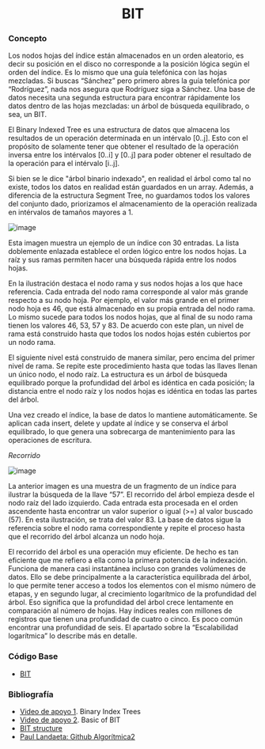 <h1 align="center"> BIT </h1>

### Concepto 
Los nodos hojas del índice están almacenados en un orden aleatorio, es decir su posición en el disco no corresponde a la posición lógica según el orden del índice. Es lo mismo que una guía telefónica con las hojas mezcladas. Si buscas “Sánchez” pero primero abres la guía telefónica por “Rodríguez”, nada nos asegura que Rodríguez siga a Sánchez. Una base de datos necesita una segunda estructura para encontrar rápidamente los datos dentro de las hojas mezcladas: un árbol de búsqueda equilibrado, o sea, un BIT.

El Binary Indexed Tree es una estructura de datos que almacena los resultados de un operación determinada en un intérvalo [0..j]. Esto con el propósito de solamente tener que obtener el resultado de la operación inversa entre los intérvalos [0..i] y [0..j] para poder obtener el resultado de la operación para el intérvalo [i..j].

Si bien se le dice "árbol binario indexado", en realidad el árbol como tal no existe, todos los datos en realidad están guardados en un array. Además, a diferencia de la estructura Segment Tree, no guardamos todos los valores del conjunto dado, priorizamos el almacenamiento de la operación realizada en intérvalos de tamaños mayores a 1.

![image](https://user-images.githubusercontent.com/90888080/193952865-fe16a8a2-8142-4b76-b3b0-06839317c971.png)

Esta imagen muestra un ejemplo de un índice con 30 entradas. La lista doblemente enlazada establece el orden lógico entre los nodos hojas. La raíz y sus ramas permiten hacer una búsqueda rápida entre los nodos hojas.

En la ilustración destaca el nodo rama y sus nodos hojas a los que hace referencia. Cada entrada del nodo rama corresponde al valor más grande respecto a su nodo hoja. Por ejemplo, el valor más grande en el primer nodo hoja es 46, que está almacenado en su propia entrada del nodo rama. Lo mismo sucede para todos los nodos hojas, que al final de su nodo rama tienen los valores 46, 53, 57 y 83. De acuerdo con este plan, un nivel de rama está construido hasta que todos los nodos hojas estén cubiertos por un nodo rama.

El siguiente nivel está construido de manera similar, pero encima del primer nivel de rama. Se repite este procedimiento hasta que todas las llaves llenan un único nodo, el nodo raíz. La estructura es un árbol de búsqueda equilibrado porque la profundidad del árbol es idéntica en cada posición; la distancia entre el nodo raíz y los nodos hojas es idéntica en todas las partes del árbol.

Una vez creado el índice, la base de datos lo mantiene automáticamente. Se aplican cada insert, delete y update al índice y se conserva el árbol equilibrado, lo que genera una sobrecarga de mantenimiento para las operaciones de escritura. 

*Recorrido*

![image](https://user-images.githubusercontent.com/90888080/193953002-1beaaaa6-8a2e-44f0-a181-2664215de643.png)

La anterior imagen es una muestra de un fragmento de un índice para ilustrar la búsqueda de la llave “57”. El recorrido del árbol empieza desde el nodo raíz del lado izquierdo. Cada entrada esta procesada en el orden ascendente hasta encontrar un valor superior o igual (>=) al valor buscado (57). En esta ilustración, se trata del valor 83. La base de datos sigue la referencia sobre el nodo rama correspondiente y repite el proceso hasta que el recorrido del árbol alcanza un nodo hoja.

El recorrido del árbol es una operación muy eficiente. De hecho es tan eficiente que me refiero a ella como la primera potencia de la indexación. Funciona de manera casi instantánea incluso con grandes volúmenes de datos. Ello se debe principalmente a la característica equilibrada del árbol, lo que permite tener acceso a todos los elementos con el mismo número de etapas, y en segundo lugar, al crecimiento logarítmico de la profundidad del árbol. Eso significa que la profundidad del árbol crece lentamente en comparación al número de hojas. Hay índices reales con millones de registros que tienen una profundidad de cuatro o cinco. Es poco común encontrar una profundidad de seis. El apartado sobre la “Escalabilidad logarítmica” lo describe más en detalle.

### Código Base
- [BIT](https://github.com/PabloAcker/Algoritmica/blob/main/Cap1%20Estructura%20de%20Datos/BIT/bit.cpp)

### Bibliografía
- [Video de apoyo 1](https://www.youtube.com/watch?v=DPiY9wFxGIw&t=1s). Binary Index Trees
- [Video de apoyo 2](https://www.youtube.com/watch?v=WbafSgetDDk). Basic of BIT
- [BIT structure](https://use-the-index-luke.com/es/sql/i%CC%81ndice-anatomi%CC%81a/b-tree)
- [Paul Landaeta: Github Algorítmica2](https://github.com/PaulLandaeta/algoritmica2/tree/master/contenido/Estructura_de_datos/BIT)
